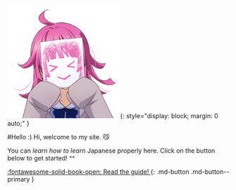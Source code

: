 ![welcome](img/welcome.png){:  style="display: block; margin: 0 auto;" }

#Hello :)
Hi, welcome to my site. :smirk_cat:

You can *learn how to learn* Japanese properly here. Click on the button below to get started! ^^
 
[:fontawesome-solid-book-open: Read the guide! ](/guide){: .md-button .md-button--primary }  